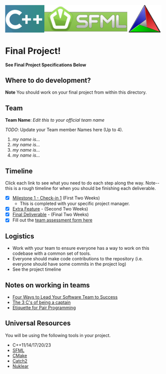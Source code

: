 <img src="./media/banner.png" alt="banner" />

# Final Project!

**See Final Project Specifications Below**

## Where to do development?

**Note** You should work on your final project from within this directory. 

## Team

**Team Name**: *Edit this to your official team name*

*TODO*:
Update your Team member Names here (Up to 4).

1. *my name is...*
2. *my name is...*
3. *my name is...*
4. *my name is...*

## Timeline

Click each link to see what you need to do each step along the way. Note--this is a rough timeline for when you should be finishing each deliverable.

- [x] [Milestone 1 - Check-in 1](milestones/1/README.md) (First Two Weeks)
  - This is completed with your specific project manager.
- [x] [Extra Feature](extrafeature.md) - (Second Two Weeks)
- [x] [Final Deliverable](FinalDeliverable.md) - (Final Two Weeks)
- [x] Fill out the [team assessment form here](https://forms.gle/FwujAEQoQnAT4x6K7)

## Logistics

- Work with your team to ensure everyone has a way to work on this codebase with a common set of tools.
- Everyone should make code contributions to the repository (i.e. everyone should have some commits in the project log)
- See the project timeline

## Notes on working in teams

* [Four Ways to Lead Your Software Team to Success](https://hackernoon.com/four-ways-to-lead-software-team-to-success-43fa156719b4)
* [The 3 C's of being a captain](https://appliedsportpsych.org/resources/resources-for-athletes/the-3-c-s-of-being-a-captain/)
* [Etiquette for Pair Programming](https://dzone.com/articles/etiquette-for-pair-programming)

## Universal Resources

You will be using the following tools in your project. 

* C++11/14/17/20/23
* [SFML](https://www.sfml-dev.org/index.php)
* [CMake](https://cmake.org/)
* [Catch2](https://github.com/catchorg/Catch2)
* [Nuklear](https://github.com/Immediate-Mode-UI/Nuklear)

